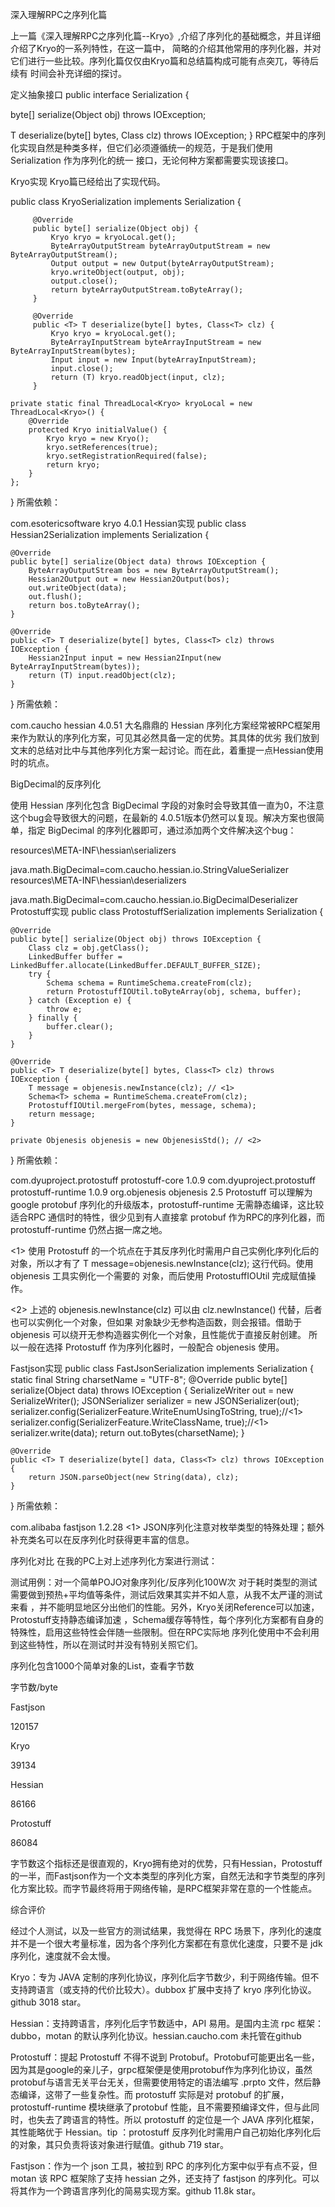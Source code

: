 深入理解RPC之序列化篇

上一篇《深入理解RPC之序列化篇--Kryo》,介绍了序列化的基础概念，并且详细介绍了Kryo的一系列特性，在这一篇中，
简略的介绍其他常用的序列化器，并对它们进行一些比较。序列化篇仅仅由Kryo篇和总结篇构成可能有点突兀，等待后续有
时间会补充详细的探讨。

定义抽象接口
public interface Serialization {

   byte[] serialize(Object obj) throws IOException;

   <T> T deserialize(byte[] bytes, Class<T> clz) throws IOException;
}
RPC框架中的序列化实现自然是种类多样，但它们必须遵循统一的规范，于是我们使用 Serialization 作为序列化的统一
接口，无论何种方案都需要实现该接口。

Kryo实现
Kryo篇已经给出了实现代码。

public class KryoSerialization implements Serialization {
     
         @Override
         public byte[] serialize(Object obj) {
             Kryo kryo = kryoLocal.get();
             ByteArrayOutputStream byteArrayOutputStream = new ByteArrayOutputStream();
             Output output = new Output(byteArrayOutputStream);
             kryo.writeObject(output, obj);
             output.close();
             return byteArrayOutputStream.toByteArray();
         }
     
         @Override
         public <T> T deserialize(byte[] bytes, Class<T> clz) {
             Kryo kryo = kryoLocal.get();
             ByteArrayInputStream byteArrayInputStream = new ByteArrayInputStream(bytes);
             Input input = new Input(byteArrayInputStream);
             input.close();
             return (T) kryo.readObject(input, clz);
         }

    private static final ThreadLocal<Kryo> kryoLocal = new ThreadLocal<Kryo>() {
        @Override
        protected Kryo initialValue() {
            Kryo kryo = new Kryo();
            kryo.setReferences(true);
            kryo.setRegistrationRequired(false);
            return kryo;
        }
    };

}
所需依赖：

<dependency>
    <groupId>com.esotericsoftware</groupId>
    <artifactId>kryo</artifactId>
    <version>4.0.1</version>
</dependency>
Hessian实现
public class Hessian2Serialization implements Serialization {

    @Override
    public byte[] serialize(Object data) throws IOException {
        ByteArrayOutputStream bos = new ByteArrayOutputStream();
        Hessian2Output out = new Hessian2Output(bos);
        out.writeObject(data);
        out.flush();
        return bos.toByteArray();
    }

    @Override
    public <T> T deserialize(byte[] bytes, Class<T> clz) throws IOException {
        Hessian2Input input = new Hessian2Input(new ByteArrayInputStream(bytes));
        return (T) input.readObject(clz);
    }
}
所需依赖：

<dependency>
    <groupId>com.caucho</groupId>
    <artifactId>hessian</artifactId>
    <version>4.0.51</version>
</dependency>
大名鼎鼎的 Hessian 序列化方案经常被RPC框架用来作为默认的序列化方案，可见其必然具备一定的优势。其具体的优劣
我们放到文末的总结对比中与其他序列化方案一起讨论。而在此，着重提一点Hessian使用时的坑点。

BigDecimal的反序列化

使用 Hessian 序列化包含 BigDecimal 字段的对象时会导致其值一直为0，不注意这个bug会导致很大的问题，在最新的
4.0.51版本仍然可以复现。解决方案也很简单，指定 BigDecimal 的序列化器即可，通过添加两个文件解决这个bug：

resources\META-INF\hessian\serializers

java.math.BigDecimal=com.caucho.hessian.io.StringValueSerializer
resources\META-INF\hessian\deserializers

java.math.BigDecimal=com.caucho.hessian.io.BigDecimalDeserializer
Protostuff实现
public class ProtostuffSerialization implements Serialization {

    @Override
    public byte[] serialize(Object obj) throws IOException {
        Class clz = obj.getClass();
        LinkedBuffer buffer = LinkedBuffer.allocate(LinkedBuffer.DEFAULT_BUFFER_SIZE);
        try {
            Schema schema = RuntimeSchema.createFrom(clz);
            return ProtostuffIOUtil.toByteArray(obj, schema, buffer);
        } catch (Exception e) {
            throw e;
        } finally {
            buffer.clear();
        }
    }

    @Override
    public <T> T deserialize(byte[] bytes, Class<T> clz) throws IOException {
        T message = objenesis.newInstance(clz); // <1>
        Schema<T> schema = RuntimeSchema.createFrom(clz);
        ProtostuffIOUtil.mergeFrom(bytes, message, schema);
        return message;
    }

    private Objenesis objenesis = new ObjenesisStd(); // <2>


}
所需依赖：

<!-- Protostuff -->
<dependency>
    <groupId>com.dyuproject.protostuff</groupId>
    <artifactId>protostuff-core</artifactId>
    <version>1.0.9</version>
</dependency>
<dependency>
    <groupId>com.dyuproject.protostuff</groupId>
    <artifactId>protostuff-runtime</artifactId>
    <version>1.0.9</version>
</dependency>
<!-- Objenesis -->
<dependency>
    <groupId>org.objenesis</groupId>
    <artifactId>objenesis</artifactId>
    <version>2.5</version>
</dependency>
Protostuff 可以理解为 google protobuf 序列化的升级版本，protostuff-runtime 无需静态编译，这比较适合RPC
通信时的特性，很少见到有人直接拿 protobuf 作为RPC的序列化器，而 protostuff-runtime 仍然占据一席之地。

<1> 使用 Protostuff 的一个坑点在于其反序列化时需用户自己实例化序列化后的对象，所以才有了
 T message=objenesis.newInstance(clz); 这行代码。使用 objenesis 工具实例化一个需要的
 对象，而后使用 ProtostuffIOUtil 完成赋值操作。

<2> 上述的 objenesis.newInstance(clz) 可以由 clz.newInstance() 代替，后者也可以实例化一个对象，但如果
对象缺少无参构造函数，则会报错。借助于 objenesis 可以绕开无参构造器实例化一个对象，且性能优于直接反射创建。
所以一般在选择 Protostuff 作为序列化器时，一般配合 objenesis 使用。

Fastjson实现
public class FastJsonSerialization implements Serialization {
    static final String charsetName = "UTF-8";
    @Override
    public byte[] serialize(Object data) throws IOException {
        SerializeWriter out = new SerializeWriter();
        JSONSerializer serializer = new JSONSerializer(out);
        serializer.config(SerializerFeature.WriteEnumUsingToString, true);//<1>
        serializer.config(SerializerFeature.WriteClassName, true);//<1>
        serializer.write(data);
        return out.toBytes(charsetName);
    }

    @Override
    public <T> T deserialize(byte[] data, Class<T> clz) throws IOException {
        return JSON.parseObject(new String(data), clz);
    }
}
所需依赖：

<dependency>
    <groupId>com.alibaba</groupId>
    <artifactId>fastjson</artifactId>
    <version>1.2.28</version>
</dependency>
<1> JSON序列化注意对枚举类型的特殊处理；额外补充类名可以在反序列化时获得更丰富的信息。

序列化对比
在我的PC上对上述序列化方案进行测试：

测试用例：对一个简单POJO对象序列化/反序列化100W次
对于耗时类型的测试需要做到预热+平均值等条件，测试后效果其实并不如人意，从我不太严谨的测试来看
，并不能明显地区分出他们的性能。另外，Kryo关闭Reference可以加速，Protostuff支持静态编译加速
，Schema缓存等特性，每个序列化方案都有自身的特殊性，启用这些特性会伴随一些限制。但在RPC实际地
序列化使用中不会利用到这些特性，所以在测试时并没有特别关照它们。

序列化包含1000个简单对象的List，查看字节数


字节数/byte

Fastjson

120157

Kryo

39134

Hessian

86166

Protostuff

86084

字节数这个指标还是很直观的，Kryo拥有绝对的优势，只有Hessian，Protostuff的一半，而Fastjson作为一个文本类型的序列化方案，自然无法和字节类型的序列化方案比较。而字节最终将用于网络传输，是RPC框架非常在意的一个性能点。

综合评价

经过个人测试，以及一些官方的测试结果，我觉得在 RPC 场景下，序列化的速度并不是一个很大考量标准，因为各个序列化方案都在有意优化速度，只要不是 jdk 序列化，速度就不会太慢。

Kryo：专为 JAVA 定制的序列化协议，序列化后字节数少，利于网络传输。但不支持跨语言（或支持的代价比较大）。dubbox 扩展中支持了 kryo 序列化协议。github 3018 star。

Hessian：支持跨语言，序列化后字节数适中，API 易用。是国内主流 rpc 框架：dubbo，motan 的默认序列化协议。hessian.caucho.com 未托管在github

Protostuff：提起 Protostuff 不得不说到 Protobuf。Protobuf可能更出名一些，因为其是google的亲儿子，grpc框架便是使用protobuf作为序列化协议，虽然protobuf与语言无关平台无关，但需要使用特定的语法编写 .prpto 文件，然后静态编译，这带了一些复杂性。而 protostuff 实际是对 protobuf 的扩展，protostuff-runtime 模块继承了protobuf 性能，且不需要预编译文件，但与此同时，也失去了跨语言的特性。所以 protostuff 的定位是一个 JAVA 序列化框架，其性能略优于 Hessian。tip ：protostuff 反序列化时需用户自己初始化序列化后的对象，其只负责将该对象进行赋值。github 719 star。

Fastjson：作为一个 json 工具，被拉到 RPC 的序列化方案中似乎有点不妥，但 motan 该 RPC 框架除了支持 hessian 之外，还支持了 fastjson 的序列化。可以将其作为一个跨语言序列化的简易实现方案。github 11.8k star。